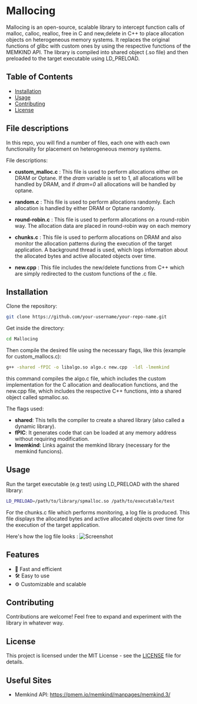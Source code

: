 # Mallocing

Mallocing is an open-source, scalable library to intercept function calls of malloc, calloc, realloc, free in C and new,delete in C++
to place allocation objects on heterogeneous memory systems. It replaces the original functions of glibc with custom ones by using
the respective functions of the MEMKIND API. The library is compiled into shared object (.so file) and then preloaded to the target
executable using LD_PRELOAD.


## Table of Contents
- [Installation](#installation)
- [Usage](#usage)
- [Contributing](#contributing)
- [License](#license)

## File descriptions
In this repo, you will find a number of files, each one with each own functionality for placement on heterogeneous memory systems.

File descriptions:
- **custom_malloc.c** : This file is used to perform allocations either on DRAM or Optane. If the *dram* variable is set to 1, all
allocations will be handled by DRAM, and if *dram=0* all allocations will be handled by optane.

- **random.c** : This file is used to perform allocations randomly. Each allocation is handled by either DRAM or Optane randomly.

- **round-robin.c** : This file is used to perform allocations on a round-robin way. The allocation data are placed in round-robin way
on each memory

- **chunks.c** : This file is used to perform allocations on DRAM and also monitor the allocation patterns during the execution of the
  target application. A background thread is used, which logs information about the allocated bytes and active allocated objects over time.

- **new.cpp** : This file includes the new/delete functions from C++ which are simply redirected to the custom functions of the .c file.

## Installation
Clone the repository:
```bash
git clone https://github.com/your-username/your-repo-name.git
```
Get inside the directory:
```bash
cd Mallocing
```

Then compile the desired file using the necessary flags, like this (example for custom_mallocs.c):

```bash
g++ -shared -fPIC -o libalgo.so algo.c new.cpp  -ldl -lmemkind
```

this command compiles the algo.c file, which includes the custom implementation for the C allocation and deallocation functions, and the new.cpp 
file, which includes the respective C++ functions, into a shared object called spmalloc.so.

The flags used:
- **shared**:  This tells the compiler to create a shared library (also called a dynamic library).
- **fPIC**:  It generates code that can be loaded at any memory address without requiring modification.
- **lmemkind**:  Links against the memkind library (necessary for the memkind funcions).



## Usage
Run the target executable (e.g test) using LD_PRELOAD with the shared library:
```bash
LD_PRELOAD=/path/to/library/spmalloc.so /path/to/executable/test
```
For the chunks.c file which performs monitoring, a log file is produced.
This file displays the allocated bytes and active allocated objects over time 
for the execution of the target application.

Here's how the log file looks :
![Screenshot](screenshot.png)

## Features
- 🚀 Fast and efficient
- 🛠️ Easy to use
- ⚙️ Customizable and scalable

## Contributing
Contributions are welcome! Feel free to expand and experiment with the library in whatever way.

## License
This project is licensed under the MIT License - see the [LICENSE](LICENSE) file for details.

## Useful Sites
- Memkind API: https://pmem.io/memkind/manpages/memkind.3/

